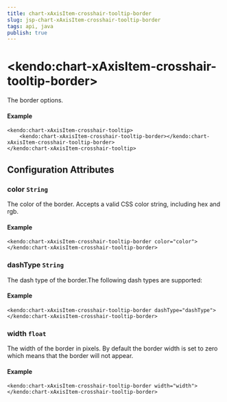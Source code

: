 ```yaml
---
title: chart-xAxisItem-crosshair-tooltip-border
slug: jsp-chart-xAxisItem-crosshair-tooltip-border
tags: api, java
publish: true
---
```


# \<kendo:chart-xAxisItem-crosshair-tooltip-border\>

The border options.

#### Example
    <kendo:chart-xAxisItem-crosshair-tooltip>
        <kendo:chart-xAxisItem-crosshair-tooltip-border></kendo:chart-xAxisItem-crosshair-tooltip-border>
    </kendo:chart-xAxisItem-crosshair-tooltip>

## Configuration Attributes

### color `String`

The color of the border. Accepts a valid CSS color string, including hex and rgb.

#### Example
    <kendo:chart-xAxisItem-crosshair-tooltip-border color="color">
    </kendo:chart-xAxisItem-crosshair-tooltip-border>

### dashType `String`

The dash type of the border.The following dash types are supported:

#### Example
    <kendo:chart-xAxisItem-crosshair-tooltip-border dashType="dashType">
    </kendo:chart-xAxisItem-crosshair-tooltip-border>

### width `float`

The width of the border in pixels. By default the border width is set to zero which means that the border will not appear.

#### Example
    <kendo:chart-xAxisItem-crosshair-tooltip-border width="width">
    </kendo:chart-xAxisItem-crosshair-tooltip-border>

